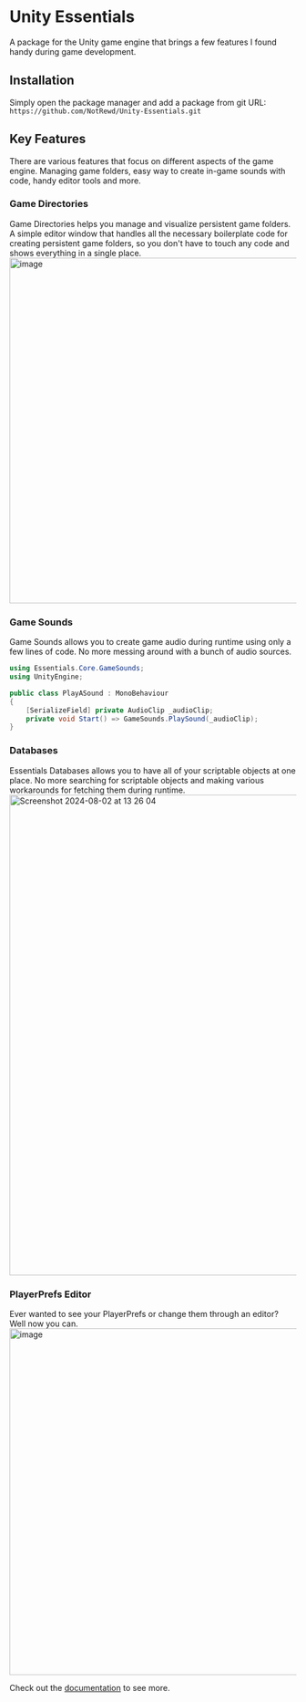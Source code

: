 # Unity Essentials
A package for the Unity game engine that brings a few features I found handy during game development.

## Installation
Simply open the package manager and add a package from git URL: ``https://github.com/NotRewd/Unity-Essentials.git``

## Key Features
There are various features that focus on different aspects of the game engine. Managing game folders, easy way to create in-game sounds with code, handy editor tools and more.

### Game Directories
Game Directories helps you manage and visualize persistent game folders.
A simple editor window that handles all the necessary boilerplate code for creating persistent game folders, so you don't have to touch any code and shows everything in a single place.
<br />
<img width="606" alt="image" src="https://github.com/NotRewd/Unity-Essentials/assets/48103943/fa82757c-09b3-4a09-955f-e0aceccf1936">

### Game Sounds
<p>Game Sounds allows you to create game audio during runtime using only a few lines of code. No more messing around with a bunch of audio sources.</p>

```cs
using Essentials.Core.GameSounds;
using UnityEngine;

public class PlayASound : MonoBehaviour
{
    [SerializeField] private AudioClip _audioClip;
    private void Start() => GameSounds.PlaySound(_audioClip);
}
```

### Databases
Essentials Databases allows you to have all of your scriptable objects at one place. No more searching for scriptable objects and making various workarounds for fetching them during runtime.
<img width="843" alt="Screenshot 2024-08-02 at 13 26 04" src="https://github.com/user-attachments/assets/160d2e96-8f60-4cc5-9a5f-cbd66a01f051">

### PlayerPrefs Editor
Ever wanted to see your PlayerPrefs or change them through an editor? Well now you can.
<img width="608" alt="image" src="https://github.com/NotRewd/Unity-Essentials/assets/48103943/e24d1de9-c434-42aa-a511-414eebc8ace6">

Check out the [documentation](https://github.com/NotRewd/Unity-Essentials/wiki) to see more.
